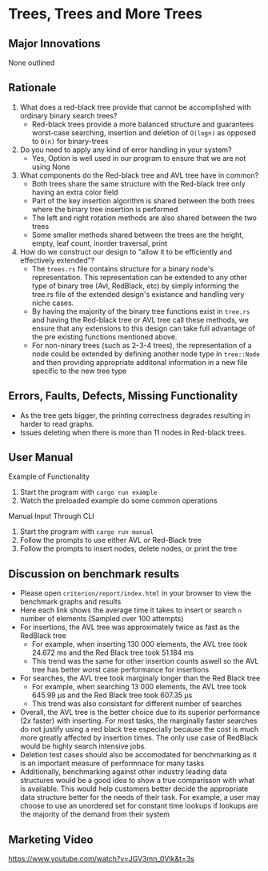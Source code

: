 # Trees, Trees and More Trees

## Major Innovations
None outlined

## Rationale

1. What does a red-black tree provide that cannot be accomplished with ordinary binary search trees?
   - Red-black trees provide a more balanced structure and guarantees worst-case searching, insertion and deletion of `O(logn)`
     as opposed to `O(n)` for binary-trees
2. Do you need to apply any kind of error handling in your system?
   - Yes, Option is well used in our program to ensure that we are not using None
3. What components do the Red-black tree and AVL tree have in common?
   - Both trees share the same structure with the Red-black tree only having an extra color field
   - Part of the key insertion algorithm is shared between the both trees where the binary tree insertion is performed
   - The left and right rotation methods are also shared between the two trees
   - Some smaller methods shared between the trees are the height, empty, leaf count, inorder traversal, print
4. How do we construct our design to “allow it to be efficiently and effectively extended”?
   - The `trees.rs` file contains structure for a binary node's representation. This representation can be extended to any other type of binary tree (Avl, RedBlack, etc) by simply informing the tree.rs file of the extended design's existance and handling very niche cases.
   - By having the majority of the binary tree functions exist in `tree.rs` and having the Red-black tree or AVL tree call these methods, we ensure that any extensions to this design can take full advantage of the pre existing functions mentioned above.
   - For non-ninary trees (such as 2-3-4 trees), the representation of a node could be extended by defining another node type in `tree::Node` and then providing appropriate additonal information in a new file specific to the new tree type

## Errors, Faults, Defects, Missing Functionality

- As the tree gets bigger, the printing correctness degrades resulting in harder to read graphs.
- Issues deleting when there is more than 11 nodes in Red-black trees.

## User Manual

Example of Functionality

1. Start the program with `cargo run example`
2. Watch the preloaded example do some common operations

Manual Input Through CLI

1. Start the program with `cargo run manual`
2. Follow the prompts to use either AVL or Red-Black tree
3. Follow the prompts to insert nodes, delete nodes, or print the tree

## Discussion on benchmark results
- Please open `criterion/report/index.html` in your browser to view the benchmark graphs and results
- Here each link shows the average time it takes to insert or search `n` number of elements (Sampled over 100 attempts)
- For insertions, the AVL tree was approximately twice as fast as the RedBlack tree 
  - For example, when inserting 130 000 elements, the AVL tree took 24.672 ms and the Red Black tree took 51.184 ms
  - This trend was the same for other insertion counts aswell so the AVL tree has better worst case performance for insertions
- For searches, the AVL tree took marginaly longer than the Red Black tree
  - For example, when searching 13 000 elements, the AVL tree took 645.99 µs and the Red Black tree took 607.35 µs
  - This trend was also consistant for different number of searches
- Overall, the AVL tree is the better choice due to its superior performance (2x faster) with inserting. For most tasks, the marginally faster searches do not justify using a red black tree especially because the cost is much more greatly affected by 
insertion times. The only use case of RedBlack would be highly search intensive jobs.
- Deletion test cases should also be accomodated for benchmarking as it is an important measure of performnace for many tasks
- Additionally, benchmarking against other industry leading data structures would be a good idea to show a true comparisson with
what is available. This would help customers better decide the appropriate data structure better for the needs of their task. For example, a user may choose to use an unordered set for constant time lookups if lookups are the majority of the demand from their system

## Marketing Video
https://www.youtube.com/watch?v=JGV3mn_0VIk&t=3s
